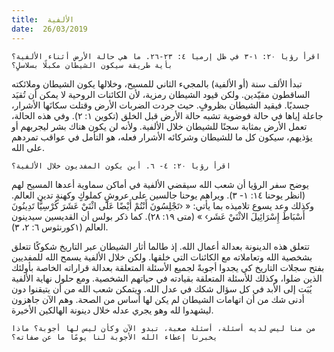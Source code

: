 ```yaml
---
title:  الألفية
date:  26/03/2019
---
```


`اقرأ رؤيا ٢٠: ١-٣ في ظل إرميا ٤: ٢٣-٢٦. ما هي حالة الأرض أثناء الألفية؟ بأية طريقة سيكون الشيطان مكبلًا بسلاسلٍ؟`

تبدأ الألف سنة (أو الألفية) بالمجيء الثاني للمسيح، وخلالها يكون الشيطان وملائكته الساقطون مقيّدين. ولكن قيود الشيطان رمزية، لأن الكائنات الروحية لا يمكن أن تُقيَد جسديًا. فيقيد الشيطان بظروفٍ. حيث جردت الضربات الأرض وقتلت سكانَها الأشرار، جاعلة إياها في حالة فوضوية تشبه حالة الأرض قبل الخلق (تكوين ١: ٢). وفي هذه الحالة، تعمل الأرض بمثابة سجنًا للشيطان خلال الألفية. ولأنه لن يكون هناك بشر ليجربهم أو يؤذيهم، سيكون كل ما للشيطان وشركائه الأشرار فعله، هو التأمل في عواقب تمردهم على الله.

`اقرأ رؤيا ٢٠: ٤- ٦. أين يكون المفديون خلال الألفية؟`

يوضح سفر الرؤيا أن شعب الله سيقضي الألفية في أماكن سماوية أعدها المسيح لهم (انظر يوحنا ١٤: ١- ٣). ويراهم يوحنا جالسين على عروشٍ كملوكٍ وكهنةٍ تدين العالم. وكذلك وعد يسوع تلاميذه بما يأتي: « ‹تَجْلِسُونَ أَنْتُمْ أَيْضًا عَلَى اثْنَيْ عَشَرَ كُرْسِيًّا تَدِينُونَ أَسْبَاطَ إِسْرَائِيلَ الاثْنَيْ عَشَر› » (متى ١٩: ٢٨). كما ذكر بولس أن القديسين سيدينون العالم (١كورنثوس ٦: ٢، ٣).

تتعلق هذه الدينونة بعدالة أعمال الله. إذ طالما أثار الشيطان عبر التاريخ شكوكًا تتعلق بشخصية الله وتعاملاته مع الكائنات التي خلقها. ولكن خلال الألفية يسمح الله للمفديين بفتح سجلات التاريخ كي يجدوا أجوبةً لجميع الأسئلة المتعلقة بعدالة قراراته الخاصة بأولئك الذين ضلوا، وكذلك للأسئلة المتعلقة بقيادته في حياتهم الشخصية. ومع حلول نهاية الألفية يُبَت إلى الأبد في كل سؤال شكك في عدل الله. ويتمكن شعب الله من أن يتيقنوا دون أدنى شك من أن اتهامات الشيطان لم يكن لها أساس من الصحة. وهم الآن جاهزون ليشهدوا لله وهو يجري عدله خلال دينونة الهالكين الأخيرة.

`من منا ليس لديه أسئلة، أسئلة صعبة، تبدو الآن وكأن ليس لها أجوبة؟ ماذا يخبرنا إعطاء الله الأجوبة لنا يومًا ما عن صفاته؟`